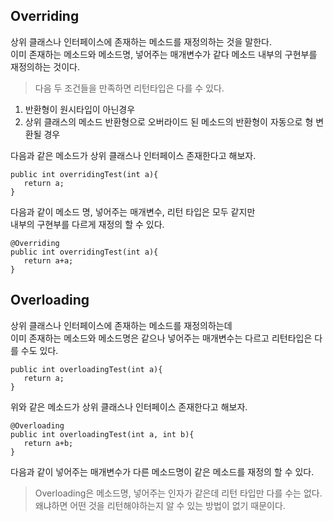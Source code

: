 ## Overriding

상위 클래스나 인터페이스에 존재하는 메소드를 재정의하는 것을 말한다.   
이미 존재하는 메소드와 메소드명, 넣어주는 매개변수가 같다 
메소드 내부의 구현부를 재정의하는 것이다.  

> 다음 두 조건들을 만족하면 리턴타입은 다를 수 있다.
1. 반환형이 원시타입이 아닌경우
2. 상위 클래스의 메소드 반환형으로 오버라이드 된 메소드의 반환형이 자동으로 형 변환될 경우   


다음과 같은 메소드가 상위 클래스나 인터페이스 존재한다고 해보자.

```
public int overridingTest(int a){
   return a;
}
```

다음과 같이 메소드 명, 넣어주는 매개변수, 리턴 타입은 모두 같지만  
내부의 구현부를 다르게 재정의 할 수 있다.
```
@Overriding
public int overridingTest(int a){
   return a+a;
}
```

## Overloading

상위 클래스나 인터페이스에 존재하는 메소드를 재정의하는데   
이미 존재하는 메소드와 메소드명은 같으나 넣어주는 매개변수는 다르고 리턴타입은 다를 수도 있다.
```
public int overloadingTest(int a){
   return a;
}
```
위와 같은 메소드가 상위 클래스나 인터페이스 존재한다고 해보자.  
```
@Overloading
public int overloadingTest(int a, int b){
   return a+b;
}
```   
다음과 같이 넣어주는 매개변수가 다른 메소드명이 같은 메소드를 재정의 할 수 있다.

> Overloading은 메소드명, 넣어주는 인자가 같은데 리턴 타입만 다를 수는 없다.  
> 왜냐하면 어떤 것을 리턴해야하는지 알 수 있는 방법이 없기 때문이다.
